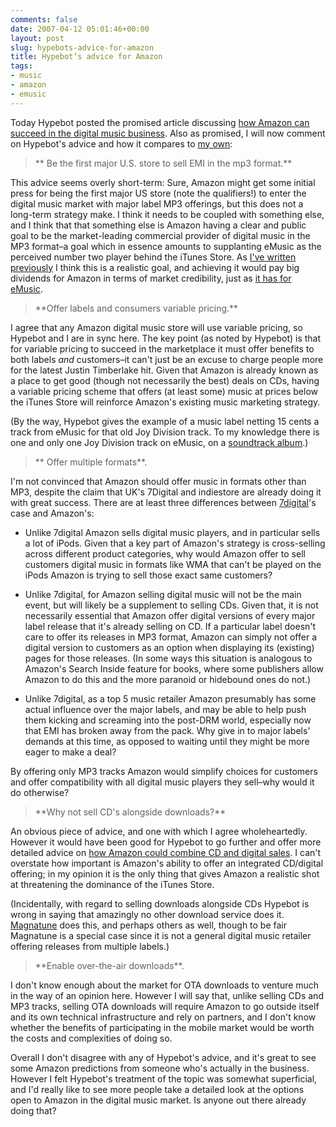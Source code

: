```yaml
---
comments: false
date: 2007-04-12 05:01:46+00:00
layout: post
slug: hypebots-advice-for-amazon
title: Hypebot’s advice for Amazon
tags:
- music
- amazon
- emusic
---
```


Today Hypebot posted the promised article discussing [how Amazon can succeed in the digital music business](http://hypebot.typepad.com/hypebot/2007/04/part_2.html). Also as promised, I will now comment on Hypebot's advice and how it compares to [my own](http://swindleeeee.com/2007/04/11/final-thoughts-for-now-on-an-amazon-digital-music-service/):


<blockquote>** Be the first major U.S. store to sell EMI in the mp3 format.**</blockquote>


This advice seems overly short-term: Sure, Amazon might get some initial press for being the first major US store (note the qualifiers!) to enter the digital music market with major label MP3 offerings, but this does not a long-term strategy make. I think it needs to be coupled with something else, and I think that that something else is Amazon having a clear and public goal to be the market-leading commercial provider of digital music in the MP3 format–a goal which in essence amounts to supplanting eMusic as the perceived number two player behind the iTunes Store. As [I've written previously](http://swindleeeee.com/2006/12/20/amazon-versus-emusic/) I think this is a realistic goal, and achieving it would pay big dividends for Amazon in terms of market credibility, just as [it has for eMusic](http://swindleeeee.com/2006/09/20/emusics-positioning-its-just-itunes-and-us/).


<blockquote>**Offer labels and consumers variable pricing.**</blockquote>


I agree that any Amazon digital music store will use variable pricing, so Hypebot and I are in sync here. The key point (as noted by Hypebot) is that for variable pricing to succeed in the marketplace it must offer benefits to both labels _and_ customers–it can't just be an excuse to charge people more for the latest Justin Timberlake hit. Given that Amazon is already known as a place to get good (though not necessarily the best) deals on CDs, having a variable pricing scheme that offers (at least some) music at prices below the iTunes Store will reinforce Amazon's existing music marketing strategy.

(By the way, Hypebot gives the example of a music label netting 15 cents a track from eMusic for that old Joy Division track. To my knowledge there is one and only one Joy Division track on eMusic, on a [soundtrack album](http://www.emusic.com/album/10750/10750966.html).)


<blockquote>** Offer multiple formats**.</blockquote>


I'm not convinced that Amazon should offer music in formats other than MP3, despite the claim that UK's 7Digital and indiestore are already doing it with great success. There are at least three differences between [7digital](http://www.7digital.com/)'s case and Amazon's:



	
  * Unlike 7digital Amazon sells digital music players, and in particular sells a lot of iPods. Given that a key part of Amazon's strategy is cross-selling across different product categories, why would Amazon offer to sell customers digital music in formats like WMA that can't be played on the iPods Amazon is trying to sell those exact same customers?

	
  * Unlike 7digital, for Amazon selling digital music will not be the main event, but will likely be a supplement to selling CDs. Given that, it is not necessarily essential that Amazon offer digital versions of every major label release that it's already selling on CD. If a particular label doesn't care to offer its releases in MP3 format, Amazon can simply not offer a digital version to customers as an option when displaying its (existing) pages for those releases. (In some ways this situation is analogous to Amazon's Search Inside feature for books, where some publishers allow Amazon to do this and the more paranoid or hidebound ones do not.)

	
  * Unlike 7digital, as a top 5 music retailer Amazon presumably has some actual influence over the major labels, and may be able to help push them kicking and screaming into the post-DRM world, especially now that EMI has broken away from the pack. Why give in to major labels' demands at this time, as opposed to waiting until they might be more eager to make a deal?


By offering only MP3 tracks Amazon would simplify choices for customers and offer compatibility with all digital music players they sell–why would it do otherwise?


<blockquote>**Why not sell CD's alongside downloads?**</blockquote>


An obvious piece of advice, and one with which I agree wholeheartedly. However it would have been good for Hypebot to go further and offer more detailed advice on [how Amazon could combine CD and digital sales](http://swindleeeee.com/2007/04/07/amazon-predictions-part-2-selling-digital-music-and-cds-together/). I can't overstate how important is Amazon's ability to offer an integrated CD/digital offering; in my opinion it is the only thing that gives Amazon a realistic shot at threatening the dominance of the iTunes Store.

(Incidentally, with regard to selling downloads alongside CDs Hypebot is wrong in saying that amazingly no other download service does it. [Magnatune](http://www.magnatune.com/) does this, and perhaps others as well, though to be fair Magnatune is a special case since it is not a general digital music retailer offering releases from multiple labels.)


<blockquote>**Enable over-the-air downloads**.</blockquote>


I don't know enough about the market for OTA downloads to venture much in the way of an opinion here. However I will say that, unlike selling CDs and MP3 tracks, selling OTA downloads will require Amazon to go outside itself and its own technical infrastructure and rely on partners, and I don't know whether the benefits of participating in the mobile market would be worth the costs and complexities of doing so.

Overall I don't disagree with any of Hypebot's advice, and it's great to see some Amazon predictions from someone  who's actually in the business. However I felt Hypebot's treatment of the topic was somewhat superficial, and I'd really like to see more people take a detailed look at the options open to Amazon in the digital music market. Is anyone out there already doing that?
